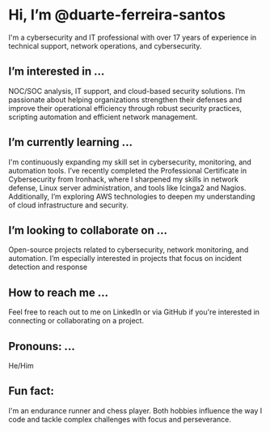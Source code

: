 # Hi, I’m @duarte-ferreira-santos

I'm a cybersecurity and IT professional with over 17 years of experience in technical support, network operations, and cybersecurity. 

## I’m interested in ...
NOC/SOC analysis, IT support, and cloud-based security solutions. I’m passionate about helping organizations strengthen their defenses and improve their operational efficiency through robust security practices, scripting automation and efficient network management.

## I’m currently learning ...
I'm continuously expanding my skill set in cybersecurity, monitoring, and automation tools. I’ve recently completed the Professional Certificate in Cybersecurity from Ironhack, where I sharpened my skills in network defense, Linux server administration, and tools like Icinga2 and Nagios. Additionally, I’m exploring AWS technologies to deepen my understanding of cloud infrastructure and security.

## I’m looking to collaborate on ...
Open-source projects related to cybersecurity, network monitoring, and automation. I’m especially interested in projects that focus on incident detection and response

## How to reach me ...
Feel free to reach out to me on LinkedIn or via GitHub if you're interested in connecting or collaborating on a project.

## Pronouns: ...
He/Him

## Fun fact:
I'm an endurance runner and chess player. Both hobbies influence the way I code and tackle complex challenges with focus and perseverance.


<!---
duarte-ferreira-santos/duarte-ferreira-santos is a ✨ special ✨ repository because its `README.md` (this file) appears on your GitHub profile.
You can click the Preview link to take a look at your changes.
--->
